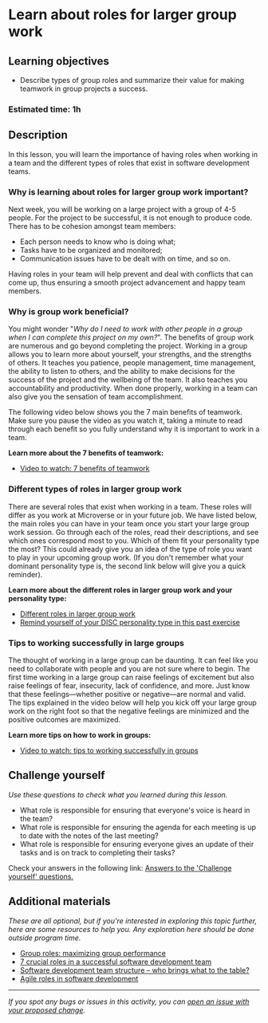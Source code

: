 # Learn about roles for larger group work

## Learning objectives

- Describe types of group roles and summarize their value for making teamwork in group projects a success.

### Estimated time: 1h

## Description

In this lesson, you will learn the importance of having roles when working in a team and the different types of roles that exist in software development teams.

### Why is learning about roles for larger group work important?

Next week, you will be working on a large project with a group of 4-5 people. For the project to be successful, it is not enough to produce code. There has to be cohesion amongst team members:

- Each person needs to know who is doing what;
- Tasks have to be organized and monitored;
- Communication issues have to be dealt with on time, and so on.

Having roles in your team will help prevent and deal with conflicts that can come up, thus ensuring a smooth project advancement and happy team members.

### Why is group work beneficial?

You might wonder "_Why do I need to work with other people in a group when I can complete this project on my own?_". The benefits of group work are numerous and go beyond completing the project. Working in a group allows you to learn more about yourself, your strengths, and the strengths of others. It teaches you patience, people management, time management, the ability to listen to others, and the ability to make decisions for the success of the project and the wellbeing of the team. It also teaches you accountability and productivity. When done properly, working in a team can also give you the sensation of team accomplishment.

The following video below shows you the 7 main benefits of teamwork. Make sure you pause the video as you watch it, taking a minute to read through each benefit so you fully understand why it is important to work in a team.

**Learn more about the 7 benefits of teamwork:**

- [Video to watch: 7 benefits of teamwork](https://www.youtube.com/watch?v=vGjtldo3QDU&t=66s)

### Different types of roles in larger group work

There are several roles that exist when working in a team. These roles will differ as you work at Microverse or in your future job. We have listed below, the main roles you can have in your team once you start your large group work session. Go through each of the roles, read their descriptions, and see which ones correspond most to you. Which of them fit your personality type the most? This could already give you an idea of the type of role you want to play in your upcoming group work. (If you don't remember what your dominant personality type is, the second link below will give you a quick reminder).

**Learn more about the different roles in larger group work and your personality type:**

- [Different roles in larger group work](https://github.com/matovu-farid/curriculum-professional-skills/blob/main/becoming-a-remote-professional/different-roles-in-larger-group-work.md)
- [Remind yourself of your DISC personality type in this past exercise](https://github.com/matovu-farid/curriculum-professional-skills/blob/main/soft-skills/morning-session-communication-through-conflict-takes-practice-part-2.md)

### Tips to working successfully in large groups

The thought of working in a large group can be daunting. It can feel like you need to collaborate with people and you are not sure where to begin. The first time working in a large group can raise feelings of excitement but also raise feelings of fear, insecurity, lack of confidence, and more. Just know that these feelings—whether positive or negative—are normal and valid. The tips explained in the video below will help you kick off your large group work on the right foot so that the negative feelings are minimized and the positive outcomes are maximized.

**Learn more tips on how to work in groups:**

- [Video to watch: tips to working successfully in groups](https://www.youtube.com/watch?v=CIp_kFR5_jc)

## Challenge yourself

_Use these questions to check what you learned during this lesson._

- What role is responsible for ensuring that everyone's voice is heard in the team?
- What role is responsible for ensuring the agenda for each meeting is up to date with the notes of the last meeting?
- What role is responsible for ensuring everyone gives an update of their tasks and is on track to completing their tasks?

Check your answers in the following link: [Answers to the 'Challenge yourself' questions.](https://github.com/matovu-farid/curriculum-professional-skills/blob/main/becoming-a-remote-professional/answers-to-the-challenge-yourself-questions-roles-large-groups.md)

## Additional materials

_These are all optional, but if you're interested in exploring this topic further, here are some resources to help you. Any exploration here should be done outside program time._

- [Group roles: maximizing group performance](<https://uwaterloo.ca/centre-for-teaching-excellence/teaching-resources/teaching-tips/developing-assignments/group-work/group-roles-maximizing-group-performance#:~:text=There%20are%20four%20fundamental%20roles,students%20(see%20notes%20below).>)
- [7 crucial roles in a successful software development team](https://brainhub.eu/library/crucial-roles-in-software-development-team/)
- [Software development team structure – who brings what to the table?](https://tsh.io/blog/software-development-team-structure/)
- [Agile roles in software development](https://www.planview.com/resources/articles/agile-roles-software-development/)

---

_If you spot any bugs or issues in this activity, you can [open an issue with your proposed change](https://github.com/microverseinc/curriculum-transversal-skills/blob/main/git-github/articles/open_issue.md)._
